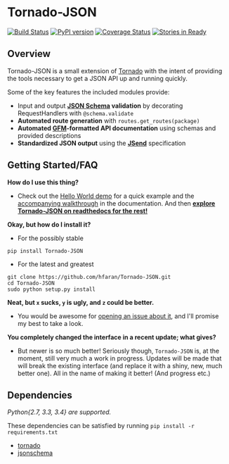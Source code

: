 # Tornado-JSON

[![Build Status](https://travis-ci.org/hfaran/Tornado-JSON.png?branch=master)](https://travis-ci.org/hfaran/Tornado-JSON)
[![PyPI version](https://badge.fury.io/py/Tornado-JSON.png)](http://badge.fury.io/py/Tornado-JSON)
[![Coverage Status](https://coveralls.io/repos/hfaran/Tornado-JSON/badge.png)](https://coveralls.io/r/hfaran/Tornado-JSON?branch=master)
[![Stories in Ready](https://badge.waffle.io/hfaran/Tornado-JSON.png?label=In_Progress)](http://waffle.io/hfaran/Tornado-JSON)

## Overview

Tornado-JSON is a small extension of [Tornado](http://www.tornadoweb.org/en/stable/) with the intent of providing the tools necessary to get a JSON API up and running quickly.

Some of the key features the included modules provide:

* Input and output **[JSON Schema](http://json-schema.org/) validation** by decorating RequestHandlers with `@schema.validate`
* **Automated route generation** with `routes.get_routes(package)`
* **Automated [GFM](https://help.github.com/articles/github-flavored-markdown)-formatted API documentation** using schemas and provided descriptions
* **Standardized JSON output** using the **[JSend](http://labs.omniti.com/labs/jsend)** specification

## Getting Started/FAQ

**How do I use this thing?**

* Check out the [Hello World demo](https://github.com/hfaran/Tornado-JSON/tree/master/demos/helloworld) for a quick example and the [accompanying walkthrough](http://tornado-json.readthedocs.org/en/latest/using_tornado_json.html) in the documentation. And then [**explore Tornado-JSON on readthedocs for the rest!**](http://tornado-json.readthedocs.org/en/latest/index.html#)

**Okay, but how do I install it?**

* For the possibly stable

```
pip install Tornado-JSON
```

* For the latest and greatest

```
git clone https://github.com/hfaran/Tornado-JSON.git
cd Tornado-JSON
sudo python setup.py install
```

**Neat, but `x` sucks, `y` is ugly, and `z` could be better.**

* You would be awesome for [opening an issue about it](https://github.com/hfaran/Tornado-JSON/issues/new), and I'll promise my best to take a look.
 
**You completely changed the interface in a recent update; what gives?**

* But newer is so much better! Seriously though, `Tornado-JSON` is, at the moment, still very much a work in progress. Updates will be made that will break the existing interface (and replace it with a shiny, new, much better one). All in the name of making it better! (And progress etc.)


## Dependencies

*Python{2.7, 3.3, 3.4} are supported.*

These dependencies can be satisfied by running `pip install -r requirements.txt`

* [tornado](http://www.tornadoweb.org/en/stable/)
* [jsonschema](https://python-jsonschema.readthedocs.org/en/latest/)
